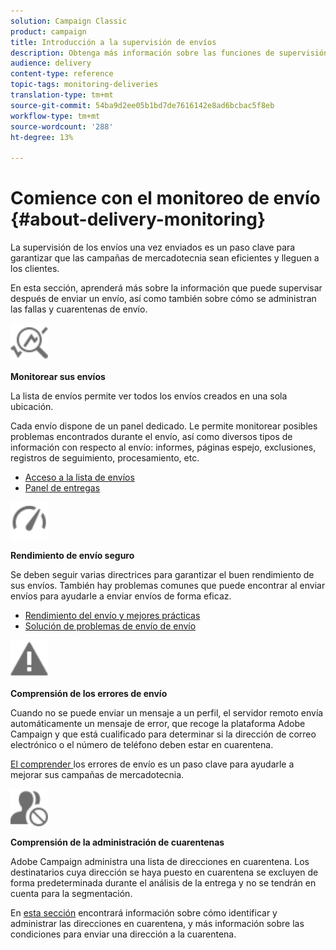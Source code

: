 ```yaml
---
solution: Campaign Classic
product: campaign
title: Introducción a la supervisión de envíos
description: Obtenga más información sobre las funciones de supervisión de envíos de Campaign Classic.
audience: delivery
content-type: reference
topic-tags: monitoring-deliveries
translation-type: tm+mt
source-git-commit: 54ba9d2ee05b1bd7de7616142e8ad6bcbac5f8eb
workflow-type: tm+mt
source-wordcount: '288'
ht-degree: 13%

---
```



# Comience con el monitoreo de envío {#about-delivery-monitoring}

La supervisión de los envíos una vez enviados es un paso clave para garantizar que las campañas de mercadotecnia sean eficientes y lleguen a los clientes.

En esta sección, aprenderá más sobre la información que puede supervisar después de enviar un envío, así como también sobre cómo se administran las fallas y cuarentenas de envío.

<img src="assets/do-not-localize/icon_monitor.svg" width="60px">

**Monitorear sus envíos**

La lista de envíos permite ver todos los envíos creados en una sola ubicación.

Cada envío dispone de un panel dedicado. Le permite monitorear posibles problemas encontrados durante el envío, así como diversos tipos de información con respecto al envío: informes, páginas espejo, exclusiones, registros de seguimiento, procesamiento, etc.

* [Acceso a la lista de envíos](../../delivery/using/list-of-deliveries.md)
* [Panel de entregas](../../delivery/using/delivery-dashboard.md)

<img src="assets/do-not-localize/icon_guidelines.svg" width="60px">

**Rendimiento de envío seguro**

Se deben seguir varias directrices para garantizar el buen rendimiento de sus envíos. También hay problemas comunes que puede encontrar al enviar envíos para ayudarle a enviar envíos de forma eficaz.

* [Rendimiento del envío y mejores prácticas](../../delivery/using/list-of-deliveries.md)
* [Solución de problemas de envío de envío](../../delivery/using/delivery-dashboard.md)

<img src="assets/do-not-localize/icon_failure.svg" width="60px">

**Comprensión de los errores de envío**

Cuando no se puede enviar un mensaje a un perfil, el servidor remoto envía automáticamente un mensaje de error, que recoge la plataforma Adobe Campaign y que está cualificado para determinar si la dirección de correo electrónico o el número de teléfono deben estar en cuarentena.

[El comprender ](../../delivery/using/understanding-delivery-failures.md) los errores de envío es un paso clave para ayudarle a mejorar sus campañas de mercadotecnia.

<img src="assets/do-not-localize/icon_quarantine.svg" width="60px">

**Comprensión de la administración de cuarentenas**

Adobe Campaign administra una lista de direcciones en cuarentena. Los destinatarios cuya dirección se haya puesto en cuarentena se excluyen de forma predeterminada durante el análisis de la entrega y no se tendrán en cuenta para la segmentación.

En [esta sección](../../delivery/using/understanding-quarantine-management.md) encontrará información sobre cómo identificar y administrar las direcciones en cuarentena, y más información sobre las condiciones para enviar una dirección a la cuarentena.
